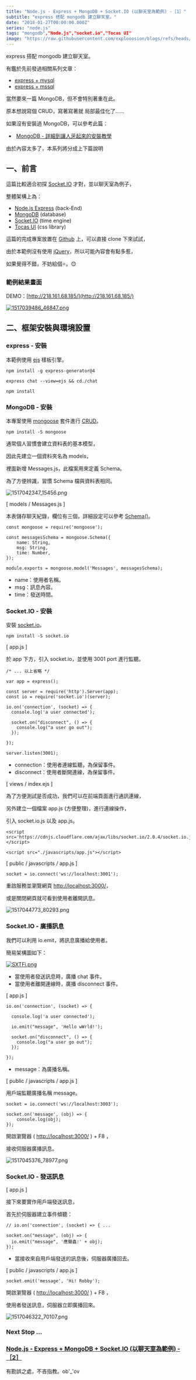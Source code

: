 ```yaml
---
title: "Node.js - Express + MongoDB + Socket.IO (以聊天室為範例) -［1］"
subtitle: "express 搭配 mongodb 建立聊天室。"
date: "2018-01-27T00:00:00.000Z"
series: "node.js"
tags: "mongodb","Node.js","socket.io","Tocas UI"
image: "https://raw.githubusercontent.com/explooosion/blogs/refs/heads/main/docs/images/2018-01-27_Node.js%20-%20Express%20%2B%20MongoDB%20%2B%20Socket.IO%20(%E4%BB%A5%E8%81%8A%E5%A4%A9%E5%AE%A4%E7%82%BA%E7%AF%84%E4%BE%8B)%20-%EF%BC%BB1%EF%BC%BD/banner/1517039486_46847.png"
--- 
```


express 搭配 mongodb 建立聊天室。

有鑑於先前發過相關系列文章：

*   [express + mysql](https://dotblogs.com.tw/explooosion/2016/07/18/010601)
*   [express + mssql](https://dotblogs.com.tw/explooosion/2017/05/28/012745)

當然要來一篇 MongoDB，但不會特別著重在此。

原本想說寫個 CRUD，寫著寫著就 局部最佳化了......

如果沒有安裝過 MongoDB，可以參考此篇：

*    [MongoDB - 詳細到讓人牙起來的安裝教學](https://dotblogs.com.tw/explooosion/2018/01/21/040728) 

由於內容太多了，本系列將分成上下篇說明

一、前言
----

這篇比較適合初探 [Socket.IO](https://socket.io/) 才對，並以聊天室為例子，

整體架構上為：

*   [Node.js Express](https://github.com/expressjs/express) (back-End)
*   [MongoDB](https://www.mongodb.com/) (database)
*   [Socket.IO](https://socket.io/) (time engine)
*   [Tocas UI](https://tocas-ui.com/) (css library)

這篇的完成專案放置在 [Github](https://github.com/explooosion/ChatRoom-With-SocketIO) 上，可以直接 clone 下來試試，

由於本範例沒有使用 [jQuery](https://jquery.com/)，所以可能內容會有點多惹，

如果覺得不錯，不妨給個⭐。😊

### 範例結果畫面

DEMO：[http://218.161.68.185/](http://218.161.68.185/)

[![1517039486_46847.png](https://raw.githubusercontent.com/explooosion/blogs/refs/heads/main/docs/images/2018-01-27_Node.js%20-%20Express%20%2B%20MongoDB%20%2B%20Socket.IO%20(%E4%BB%A5%E8%81%8A%E5%A4%A9%E5%AE%A4%E7%82%BA%E7%AF%84%E4%BE%8B)%20-%EF%BC%BB1%EF%BC%BD/1517039486_46847.png)](https://dotblogsfile.blob.core.windows.net/user/incredible/9552ee65-8b9e-4a71-9283-84da0dde9656/1517039486_46847.png)

二、框架安裝與環境設置
-----------

### express - 安裝

本範例使用 [ejs](http://www.embeddedjs.com/) 樣板引擎。

    npm install -g express-generator@4

    express chat --view=ejs && cd./chat

    npm install

### MongoDB - 安裝

本專案使用 [mongoose](http://mongoosejs.com/) 套件進行 [CRUD](https://zh.wikipedia.org/wiki/%E8%B3%87%E6%96%99%E6%93%8D%E7%B8%B1%E8%AA%9E%E8%A8%80)。

    npm install -S mongoose

通常個人習慣會建立資料表的基本模型，

因此先建立一個資料夾名為 models，

裡面新增 Messages.js，此檔案用來定義 Schema。

為了方便辨識，習慣 Schema 檔與資料表相同。

![1517042347_15456.png](https://raw.githubusercontent.com/explooosion/blogs/refs/heads/main/docs/images/2018-01-27_Node.js%20-%20Express%20%2B%20MongoDB%20%2B%20Socket.IO%20(%E4%BB%A5%E8%81%8A%E5%A4%A9%E5%AE%A4%E7%82%BA%E7%AF%84%E4%BE%8B)%20-%EF%BC%BB1%EF%BC%BD/1517042347_15456.png)

\[ models / Messages.js \]

本表儲存聊天紀錄，欄位有三個，詳細設定可以參考 [Schema()](http://mongoosejs.com/docs/api.html#model-js)。

    const mongoose = require('mongoose');
    
    const messagesSchema = mongoose.Schema({
        name: String,
        msg: String,
        time: Number,
    });
    
    module.exports = mongoose.model('Messages', messagesSchema);

*   name：使用者名稱。
*   msg：訊息內容。
*   time：發送時間。

### Socket.IO - 安裝

安裝 [socket.io](https://socket.io/)。

    npm install -S socket.io

\[ app.js \]

於 app 下方，引入 socket.io，並使用 3001 port 進行監聽。

    /* ... 以上省略 */
    
    var app = express();
    
    const server = require('http').Server(app);
    const io = require('socket.io')(server);
    
    io.on('connection', (socket) => {
      console.log('a user connected');
    
      socket.on("disconnect", () => {
        console.log("a user go out");
      });
    
    });
    
    server.listen(3001);

*   connection：使用者連線監聽，為保留事件。
*   disconnect：使用者斷開連線，為保留事件。

\[ views / index.ejs \]

為了方便測試是否成功，我們可以在前端頁面進行通訊連線，

另外建立一個檔案 app.js (方便整理)，進行連線操作，

引入 socket.io.js 以及 app.js。

    <script src='https://cdnjs.cloudflare.com/ajax/libs/socket.io/2.0.4/socket.io.js'></script>

    <script src="./javascripts/app.js"></script>

\[ public / javascripts / app.js \]

    socket = io.connect('ws://localhost:3001');

重啟服務並瀏覽網頁 [http://localhost:3000/](http://localhost:3000/)，

或是關閉網頁就可看到使用者離開訊息。

![1517044773_80293.png](https://raw.githubusercontent.com/explooosion/blogs/refs/heads/main/docs/images/2018-01-27_Node.js%20-%20Express%20%2B%20MongoDB%20%2B%20Socket.IO%20(%E4%BB%A5%E8%81%8A%E5%A4%A9%E5%AE%A4%E7%82%BA%E7%AF%84%E4%BE%8B)%20-%EF%BC%BB1%EF%BC%BD/1517044773_80293.png)

### Socket.IO - 廣播訊息

我們可以利用 io.emit，將訊息廣播給使用者。

簡易架構圖如下：

[![SXTFi.png](https://raw.githubusercontent.com/explooosion/blogs/refs/heads/main/docs/images/2018-01-27_Node.js%20-%20Express%20%2B%20MongoDB%20%2B%20Socket.IO%20(%E4%BB%A5%E8%81%8A%E5%A4%A9%E5%AE%A4%E7%82%BA%E7%AF%84%E4%BE%8B)%20-%EF%BC%BB1%EF%BC%BD/SXTFi.png)](https://stackoverflow.com/questions/36207858/socket-io-assigning-custom-socket-id)

*   當使用者發送訊息時，廣播 chat 事件。
*   當使用者離開連線時，廣播 disconnect 事件。

\[ app.js \]

    io.on('connection', (socket) => {
    
      console.log('a user connected');
    
      io.emit("message", 'Hello wWrld!');
    
      socket.on("disconnect", () => {
        console.log("a user go out");
      });
    
    });

*   message：為廣播名稱。

\[ public / javascripts / app.js \]

用戶端監聽廣播名稱 message。

    socket = io.connect('ws://localhost:3003');
    
    socket.on('message', (obj) => {
        console.log(obj);
    });

開啟瀏覽器 ( [http://localhost:3000/](http://localhost:3000/) ) + F8 ，

接收伺服器廣播訊息。

![1517045376_78977.png](https://raw.githubusercontent.com/explooosion/blogs/refs/heads/main/docs/images/2018-01-27_Node.js%20-%20Express%20%2B%20MongoDB%20%2B%20Socket.IO%20(%E4%BB%A5%E8%81%8A%E5%A4%A9%E5%AE%A4%E7%82%BA%E7%AF%84%E4%BE%8B)%20-%EF%BC%BB1%EF%BC%BD/1517045376_78977.png)

### Socket.IO - 發送訊息

\[ app.js \]

接下來要實作用戶端發送訊息，

首先於伺服器建立事件傾聽：

    // io.on('connection', (socket) => { ...
    
    socket.on("message", (obj) => {
      io.emit("message", '應聲蟲:' + obj);
    });

*   當接收來自用戶端發送的訊息後，伺服器廣播回去。

\[ public / javascripts / app.js \]

    socket.emit('message', 'Hi! Robby');

開啟瀏覽器 ( [http://localhost:3000/](http://localhost:3000/) ) + F8 ，

使用者發送訊息，伺服器立即廣播回來。

![1517046322_70107.png](https://raw.githubusercontent.com/explooosion/blogs/refs/heads/main/docs/images/2018-01-27_Node.js%20-%20Express%20%2B%20MongoDB%20%2B%20Socket.IO%20(%E4%BB%A5%E8%81%8A%E5%A4%A9%E5%AE%A4%E7%82%BA%E7%AF%84%E4%BE%8B)%20-%EF%BC%BB1%EF%BC%BD/1517046322_70107.png)

### Next Stop ...

### [Node.js - Express + MongoDB + Socket.IO (以聊天室為範例) -［2］](https://dotblogs.com.tw/explooosion/2018/01/27/210248)

有勘誤之處，不吝指教。ob'\_'ov